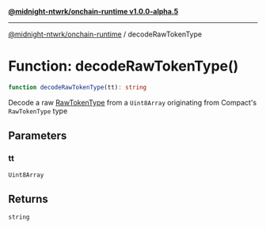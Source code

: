[**@midnight-ntwrk/onchain-runtime v1.0.0-alpha.5**](../README.md)

***

[@midnight-ntwrk/onchain-runtime](../globals.md) / decodeRawTokenType

# Function: decodeRawTokenType()

```ts
function decodeRawTokenType(tt): string
```

Decode a raw [RawTokenType](../type-aliases/RawTokenType.md) from a `Uint8Array` originating from Compact's
`RawTokenType` type

## Parameters

### tt

`Uint8Array`

## Returns

`string`
